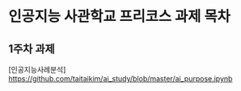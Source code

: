 # 인공지능 사관학교 프리코스 과제 목차

## 1주차 과제
[인공지능사례분석]  https://github.com/taitaikim/ai_study/blob/master/ai_purpose.ipynb     
